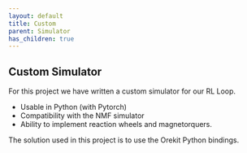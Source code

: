 ```yaml
---
layout: default
title: Custom
parent: Simulator
has_children: true
---
```



## Custom Simulator

For this project we have written a custom simulator for our RL Loop.

- Usable in Python (with Pytorch)
- Compatibility with the NMF simulator
- Ability to implement reaction wheels and magnetorquers.



The solution used in this project is to use the Orekit Python bindings.


